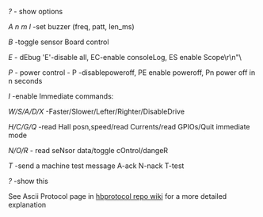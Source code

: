 *?* - show options

*A n m l* -set buzzer (freq, patt, len_ms)

*B* -toggle sensor Board control

*E* - dEbug 'E'-disable all, EC-enable consoleLog, ES enable Scope\r\n"\

*P* - power control - P -disablepoweroff, PE enable poweroff, Pn power off in n seconds

*I* -enable Immediate commands:
  
  *W/S/A/D/X* -Faster/Slower/Lefter/Righter/DisableDrive
  
  *H/C/G/Q* -read Hall posn,speed/read Currents/read GPIOs/Quit immediate mode
  
  *N/O/R* - read seNsor data/toggle cOntrol/dangeR
  
*T* -send a machine test message A-ack N-nack T-test

*?* -show this

See Ascii Protocol page in [hbprotocol repo wiki](https://github.com/bipropellant/hbprotocol/wiki/ASCII-Protocol) for a more detailed explanation